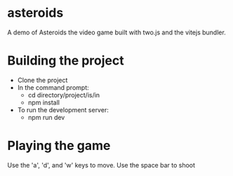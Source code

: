 # asteroids

A demo of Asteroids the video game built with two.js and the vitejs bundler. 

# Building the project
* Clone the project
* In the command prompt:  
  * cd directory/project/is/in
  * npm install
* To run the development server: 
  * npm run dev
  
  
 # Playing the game
 Use the 'a', 'd', and 'w' keys to move.
 Use the space bar to shoot
